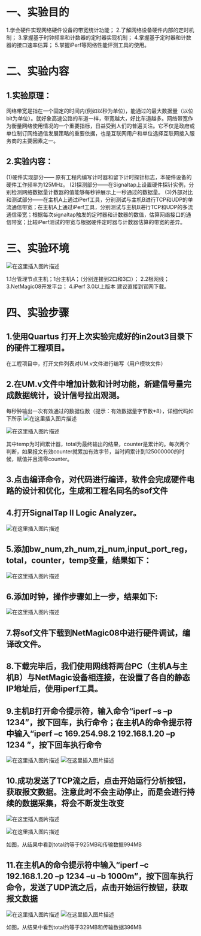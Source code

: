 # 一、实验目的

1.学会硬件实现网络硬件设备的带宽统计功能；
2.了解网络设备硬件内部的定时机制；
3.掌握基于时钟频率和计数器的定时器实现机制；
4.掌握基于定时器和计数器的接口速率估算；
5.掌握iPerf等网络性能评测工具的使用。

# 二、实验内容

## 1.实验原理：

网络带宽是指在一个固定的时间内(例如以秒为单位)，能通过的最大数据量（以位bit为单位）。就好象高速公路的车道一样，带宽越大，好比车道越多。网络带宽作为衡量网络使用情况的一个重要指标，日益受到人们的普遍关注。它不仅是政府或单位制订网络通信发展策略的重要依据，也是互联网用户和单位选择互联网接入服务商的主要因素之一。

## 2.实验内容：

(1)硬件实现部分—— 原有工程内编写计时器和留下计时探针标志，本硬件设备的硬件工作频率为125MHz。
(2)探测部分——在Signaltap上设置硬件探针实例，分别检测网络数据量计数器的值能够每秒钟展示上一秒通过的数据量。
(3)外部对比和测试部分——在主机A上通过iPerf工具，分别测试与主机B进行TCP和UDP的单流通信带宽；在主机A上通过iPerf工具，分别测试与主机B进行TCP和UDP的多流通信带宽；根据每次signaltap触发的定时器和计数器的数值，估算网络接口的通信带宽；比较iPerf测试的带宽与根据硬件定时器与计数器估算的带宽的差异。

# 三、实验环境
![在这里插入图片描述](https://img-blog.csdnimg.cn/20201110143932588.png#pic_center)

1.1台管理节点主机；1台主机A；（分别连接到2口和3口）；
2.2根网线；
3.NetMagic08开发平台；
4.iPerf 3.0以上版本 建议直接到官网下载。

# 四、实验步骤

## 1.使用Quartus 打开上次实验完成好的in2out3目录下的硬件工程项目。

在工程项目中，打开文件列表对UM.v文件进行编写（用户模块文件）

## 2.在UM.v文件中增加计数和计时功能，新建信号量完成数据统计，设计信号拉出观测。

每秒钟输出一次有效通过的数据位数（提示：有效数据量字节数*8），详细代码如下所示
![在这里插入图片描述](https://img-blog.csdnimg.cn/20201110143945902.png#pic_center)

![在这里插入图片描述](https://img-blog.csdnimg.cn/20201110143941468.png?x-oss-process=image/watermark,type_ZmFuZ3poZW5naGVpdGk,shadow_10,text_aHR0cHM6Ly9ibG9nLmNzZG4ubmV0L3FxXzQwODUxNzQ0,size_16,color_FFFFFF,t_70#pic_center)

其中temp为时间累计器，total为最终输出的结果，counter是累计的。每次两个判断，如果报文有效counter就累加有效字节，当时间累计到125000000的时候，赋值并且清零counter。

## 3.点击编译命令，对代码进行编译，软件会完成硬件电路的设计和优化，生成和工程名同名的sof文件

## 4.打开SignalTap II Logic Analyzer。
![在这里插入图片描述](https://img-blog.csdnimg.cn/20201110144015185.png#pic_center)

## 5.添加bw_num,zh_num,zj_num,input_port_reg，total，counter，temp变量，结果如下：
![在这里插入图片描述](https://img-blog.csdnimg.cn/20201110144022624.png#pic_center)

## 6.添加时钟，操作步骤如上一步，结果如下:
![在这里插入图片描述](https://img-blog.csdnimg.cn/20201110144028550.png#pic_center)

## 7.将sof文件下载到NetMagic08中进行硬件调试，编译改文件。

## 8.下载完毕后，我们使用网线将两台PC（主机A与主机B）与NetMagic设备相连接，在设置了各自的静态IP地址后，使用iperf工具。

## 9.主机B打开命令提示符，输入命令“iperf –s –p 1234”，按下回车，执行命令；在主机A的命令提示符中输入“iperf –c 169.254.98.2 192.168.1.20 –p 1234 ”，按下回车执行命令
![在这里插入图片描述](https://img-blog.csdnimg.cn/2020111014405265.png?x-oss-process=image/watermark,type_ZmFuZ3poZW5naGVpdGk,shadow_10,text_aHR0cHM6Ly9ibG9nLmNzZG4ubmV0L3FxXzQwODUxNzQ0,size_16,color_FFFFFF,t_70#pic_center)
![在这里插入图片描述](https://img-blog.csdnimg.cn/20201110144056431.png?x-oss-process=image/watermark,type_ZmFuZ3poZW5naGVpdGk,shadow_10,text_aHR0cHM6Ly9ibG9nLmNzZG4ubmV0L3FxXzQwODUxNzQ0,size_16,color_FFFFFF,t_70#pic_center)


## 10.成功发送了TCP流之后，点击开始运行分析按钮，获取报文数据。注意此时不会主动停止，而是会进行持续的数据采集，将会不断发生改变
![在这里插入图片描述](https://img-blog.csdnimg.cn/20201110144110533.png#pic_center)

![在这里插入图片描述](https://img-blog.csdnimg.cn/20201110144114313.png?x-oss-process=image/watermark,type_ZmFuZ3poZW5naGVpdGk,shadow_10,text_aHR0cHM6Ly9ibG9nLmNzZG4ubmV0L3FxXzQwODUxNzQ0,size_16,color_FFFFFF,t_70#pic_center)

如图，从结果中看到total约等于925MB和传输数据994MB

## 11.在主机A的命令提示符中输入“iperf –c 192.168.1.20 –p 1234 –u –b 1000m”，按下回车执行命令，发送了UDP流之后，点击开始运行按钮，获取报文数据
![在这里插入图片描述](https://img-blog.csdnimg.cn/20201110144121409.png#pic_center)
![在这里插入图片描述](https://img-blog.csdnimg.cn/2020111014412511.png#pic_center)


如图，从结果中看到total约等于329MB和传输数据396MB

